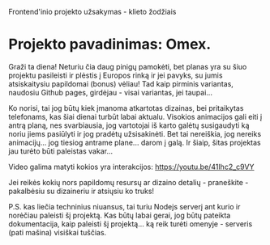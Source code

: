 Frontend'inio projekto užsakymas - klieto žodžiais

# Projekto pavadinimas: Omex.

Graži ta diena! Neturiu čia daug pinigų pamokėti, bet planas yra su šiuo projektu pasileisti ir plėstis į Europos rinką ir jei pavyks, su jumis atsiskaitysiu papildomai (bonus) vėliau! Tad kaip pirminis variantas, naudosiu Github pages, girdėjau - visai variantas, jei taupai...

Ko norisi, tai jog būtų kiek įmanoma atkartotas dizainas, bei pritaikytas telefonams, kas šiai dienai turbūt labai aktualu. Visokios animacijos gali eiti į antrą planą, nes svarbiausia, jog vartotojai iš karto galėtų susigaudyti ką noriu jiems pasiūlyti ir jog pradėtų užsisakinėti. Bet tai nereiškia, jog nereiks animacijų... jog tiesiog antrame plane... darom į galą. Ir šiaip, šitas projektas jau turėto būti paleistas vakar...

Video galima matyti kokios yra interakcijos: https://youtu.be/41Ihc2_c9VY

Jei reikės kokių nors papildomų resursų ar dizaino detalių - praneškite - pakalbėsiu su dizaineriu ir atsiųsiu ko truks!

P.S. kas liečia techninius niuansus, tai turiu Nodejs serverį ant kurio ir norėčiau paleisti šį projektą. Kas būtų labai gerai, jog būtų pateikta dokumentacija, kaip paleisti šį projektą... ką reik turėti omenyje - serveris (pati mašina) visiškai tuščias.
